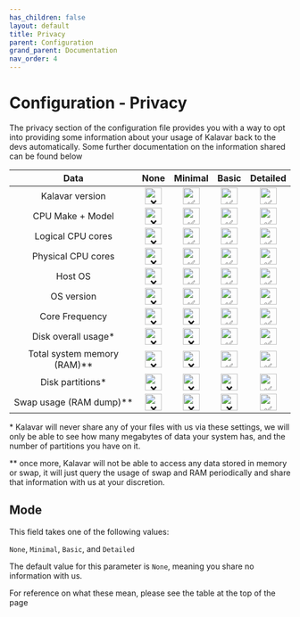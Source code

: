 ```yaml
---
has_children: false
layout: default
title: Privacy
parent: Configuration
grand_parent: Documentation
nav_order: 4
---
```


# Configuration - Privacy
The privacy section of the configuration file provides you with a way to opt into providing some information about your usage of Kalavar back to the devs automatically. Some further documentation on the information shared can be found below

|Data                       |None |Minimal|Basic|Detailed|
|:-------------------------:|:---:|:-----:|:---:|:------:|
|Kalavar version            |<img src="https://kalavar.cf/assets/images/cross.png" width="30px" height="30px" alt="❌"/>    |<img src="https://kalavar.cf/assets/images/tick.png" width="30px" height="30px" alt="✅"/>    |<img src="https://kalavar.cf/assets/images/tick.png" width="30px" height="30px" alt="✅"/>   |<img src="https://kalavar.cf/assets/images/tick.png" width="30px" height="30px" alt="✅"/>     |
|CPU Make + Model           |<img src="https://kalavar.cf/assets/images/cross.png" width="30px" height="30px" alt="❌"/>    |<img src="https://kalavar.cf/assets/images/tick.png" width="30px" height="30px" alt="✅"/>    |<img src="https://kalavar.cf/assets/images/tick.png" width="30px" height="30px" alt="✅"/>   |<img src="https://kalavar.cf/assets/images/tick.png" width="30px" height="30px" alt="✅"/>     |
|Logical CPU cores          |<img src="https://kalavar.cf/assets/images/cross.png" width="30px" height="30px" alt="❌"/>    |<img src="https://kalavar.cf/assets/images/tick.png" width="30px" height="30px" alt="✅"/>    |<img src="https://kalavar.cf/assets/images/tick.png" width="30px" height="30px" alt="✅"/>   |<img src="https://kalavar.cf/assets/images/tick.png" width="30px" height="30px" alt="✅"/>     |
|Physical CPU cores         |<img src="https://kalavar.cf/assets/images/cross.png" width="30px" height="30px" alt="❌"/>    |<img src="https://kalavar.cf/assets/images/tick.png" width="30px" height="30px" alt="✅"/>    |<img src="https://kalavar.cf/assets/images/tick.png" width="30px" height="30px" alt="✅"/>   |<img src="https://kalavar.cf/assets/images/tick.png" width="30px" height="30px" alt="✅"/>     |
|Host OS                    |<img src="https://kalavar.cf/assets/images/cross.png" width="30px" height="30px" alt="❌"/>    |<img src="https://kalavar.cf/assets/images/tick.png" width="30px" height="30px" alt="✅"/>    |<img src="https://kalavar.cf/assets/images/tick.png" width="30px" height="30px" alt="✅"/>   |<img src="https://kalavar.cf/assets/images/tick.png" width="30px" height="30px" alt="✅"/>     |
|OS version                 |<img src="https://kalavar.cf/assets/images/cross.png" width="30px" height="30px" alt="❌"/>    |<img src="https://kalavar.cf/assets/images/tick.png" width="30px" height="30px" alt="✅"/>    |<img src="https://kalavar.cf/assets/images/tick.png" width="30px" height="30px" alt="✅"/>   |<img src="https://kalavar.cf/assets/images/tick.png" width="30px" height="30px" alt="✅"/>     |
|Core Frequency             |<img src="https://kalavar.cf/assets/images/cross.png" width="30px" height="30px" alt="❌"/>    |<img src="https://kalavar.cf/assets/images/cross.png" width="30px" height="30px" alt="❌"/>   |<img src="https://kalavar.cf/assets/images/tick.png" width="30px" height="30px" alt="✅"/>   |<img src="https://kalavar.cf/assets/images/tick.png" width="30px" height="30px" alt="✅"/>     |
|Disk overall usage*        |<img src="https://kalavar.cf/assets/images/cross.png" width="30px" height="30px" alt="❌"/>    |<img src="https://kalavar.cf/assets/images/cross.png" width="30px" height="30px" alt="❌"/>   |<img src="https://kalavar.cf/assets/images/tick.png" width="30px" height="30px" alt="✅"/>   |<img src="https://kalavar.cf/assets/images/tick.png" width="30px" height="30px" alt="✅"/>     |
|Total system memory (RAM)**|<img src="https://kalavar.cf/assets/images/cross.png" width="30px" height="30px" alt="❌"/>    |<img src="https://kalavar.cf/assets/images/cross.png" width="30px" height="30px" alt="❌"/>   |<img src="https://kalavar.cf/assets/images/tick.png" width="30px" height="30px" alt="✅"/>   |<img src="https://kalavar.cf/assets/images/tick.png" width="30px" height="30px" alt="✅"/>     |
|Disk partitions*           |<img src="https://kalavar.cf/assets/images/cross.png" width="30px" height="30px" alt="❌"/>    |<img src="https://kalavar.cf/assets/images/cross.png" width="30px" height="30px" alt="❌"/>   |<img src="https://kalavar.cf/assets/images/cross.png" width="30px" height="30px" alt="❌"/>  |<img src="https://kalavar.cf/assets/images/tick.png" width="30px" height="30px" alt="✅"/>     |
|Swap usage (RAM dump)**    |<img src="https://kalavar.cf/assets/images/cross.png" width="30px" height="30px" alt="❌"/>    |<img src="https://kalavar.cf/assets/images/cross.png" width="30px" height="30px" alt="❌"/>   |<img src="https://kalavar.cf/assets/images/cross.png" width="30px" height="30px" alt="❌"/>  |<img src="https://kalavar.cf/assets/images/tick.png" width="30px" height="30px" alt="✅"/>     |


\* Kalavar will never share any of your files with us via these settings, we will only be able to see how many megabytes of data your system has, and the number of partitions you have on it.

** once more, Kalavar will not be able to access any data stored in memory or swap, it will just query the usage of swap and RAM periodically and share that information with us at your discretion.

## Mode
This field takes one of the following values:

`None`,
`Minimal`,
`Basic`, and
`Detailed`

The default value for this parameter is `None`, meaning you share no information with us.

For reference on what these mean, please see the table at the top of the page
